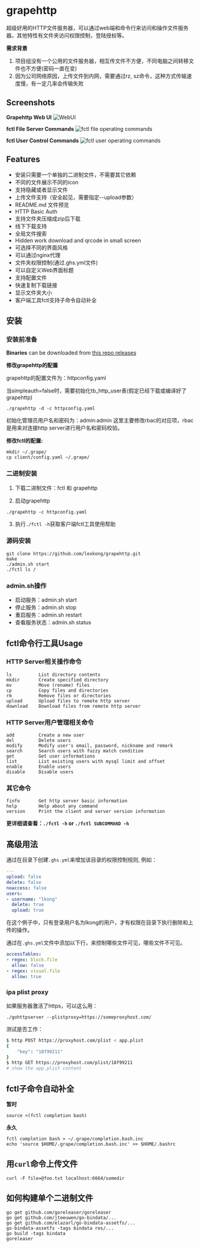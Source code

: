 # grapehttp

超级好用的HTTP文件服务器，可以通过web端和命令行来访问和操作文件服务器。其他特性有文件夹访问权限控制，登陆授权等。

**需求背景**

1. 项目组没有一个公用的文件服务器，相互传文件不方便，不同电脑之间转移文件也不方便(密码一直在变)
2. 因为公司网络原因，上传文件到内网，需要通过rz, sz命令，这种方式传输速度慢，有一定几率会传输失败

## Screenshots
**Grapehttp Web UI**
![WebUI](data/filetypes/grapehttp.gif)

**fctl File Server Commands**
![fctl file operating commands](data/filetypes/fctl.gif)

**fctl User Control Commands**
![fctl user operating commands](data/filetypes/user.gif)

## Features

+ 安装只需要一个单独的二进制文件，不需要其它依赖
+ 不同的文件展示不同的icon
+ 支持隐藏或者显示文件
+ 上传文件支持（安全起见，需要指定--upload参数）
+ README.md 文件预览
+ HTTP Basic Auth
+ 支持文件夹压缩成zip后下载
+ 线下下载支持
+ 全局文件搜索
+ Hidden work download and qrcode in small screen
+ 可选择不同的界面风格
+ 可以通过nginx代理
+ 文件夹权限控制(通过.ghs.yml文件)
+ 可以自定义Web界面标题
+ 支持配置文件
+ 快速复制下载链接
+ 显示文件夹大小
+ 客户端工具fctl支持子命令自动补全

## 安装 

### 安装前准备

**Binaries** can be downloaded from [this repo releases](https://github.com/lexkong/grapehttp/releases/)

**修改grapehttp的配置**

grapehttp的配置文件为：httpconfig.yaml

当simpleauth=false时，需要初始化tb_http_user表(假定已经下载或编译好了grapehttp)
```
./grapehttp -d -c httpconfig.yaml
```
初始化管理员用户名和密码为：admin:admin
这里主要修改rbac的对应项，rbac是用来对连接http server进行用户名和密码校验。


**修改fctl的配置:**
```
mkdir ~/.grape/ 
cp client/config.yaml ~/.grape/

```

### 二进制安装

1. 下载二进制文件：fctl 和 grapehttp

2. 启动grapehttp
```
./grapehttp -c httpconfig.yaml
```

3. 执行`./fctl -h`获取客户端fctl工具使用帮助


### 源码安装

```
git clone https://github.com/lexkong/grapehttp.git
make
./admin.sh start
./fctl ls /
```

### admin.sh操作

+ 启动服务：admin.sh start
+ 停止服务：admin.sh stop
+ 重启服务：admin.sh restart
+ 查看服务状态：admin.sh status

## fctl命令行工具Usage

### HTTP Server相关操作命令

```
ls          List directory contents
mkdir       Create specified directory
mv          Move (rename) files
cp          Copy files and directories
rm          Remove files or directories
upload      Upload files to remote http server
download    Download files from remote http server
```

### HTTP Server用户管理相关命令

```
add         Create a new user
del         Delete users
modify      Modify user's email, password, nickname and remark
search      Search users with fuzzy match condition
get         Get user informations
list        List existing users with mysql limit and offset
enable      Enable users
disable     Disable users
```

### 其它命令

```
finfo       Get http server basic information
help        Help about any command
version     Print the client and server version information
```

**更详细请查看：`./fctl -h` or `./fctl SUBCOMMAND -h`**

## 高级用法

通过在目录下创建`.ghs.yml`来增加该目录的权限控制规则, 例如：

```yaml
---
upload: false
delete: false
noaccess: false
users:
- username: "lkong"
  delete: true
  upload: true
```

在这个例子中，只有登录用户名为lkong的用户，才有权限在目录下执行删除和上传的操作。

通过在`.ghs.yml`文件中添加以下行，来控制哪些文件可见，哪些文件不可见。

```yaml
accessTables:
- regex: block.file
  allow: false
- regex: visual.file
  allow: true
```

### ipa plist proxy
如果服务器激活了https，可以这么用：

```
./gohttpserver --plistproxy=https://someproxyhost.com/
```

测试是否工作：

```sh
$ http POST https://proxyhost.com/plist < app.plist
{
	"key": "18f99211"
}
$ http GET https://proxyhost.com/plist/18f99211
# show the app.plist content
```

## fctl子命令自动补全

**暂时**
```
source <(fctl completion bash)
```

**永久**
```
fctl completion bash > ~/.grape/completion.bash.inc 
echo 'source $HOME/.grape/completion.bash.inc' >> $HOME/.bashrc
```

## 用`curl`命令上传文件

```
curl -F file=@foo.txt localhost:6664/somedir
```

## 如何构建单个二进制文件
```
go get github.com/goreleaser/goreleaser
go get github.com/jteeuwen/go-bindata/...
go get github.com/elazarl/go-bindata-assetfs/...
go-bindata-assetfs -tags bindata res/...
go build -tags bindata
goreleaser
```
